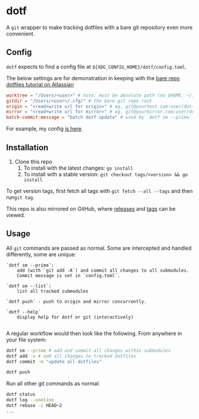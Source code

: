 # dotf

A `git` wrapper to make tracking dotfiles with a bare git repository even more
convenient.

## Config

`dotf` expects to find a config file at `${XDG_CONFIG_HOME}/dotf/config.toml`.

The below settings are for demonstration in keeping with the
[bare repo dotfiles tutorial on Atlassian](https://www.atlassian.com/git/tutorials/dotfiles)

```toml
worktree = "/Users/<user>" # note: must be absolute path (no $HOME, ~/, etc.. yet)
gitdir = "/Users/<user>/.cfg/" # the bare git repo root
origin = "<read+write url for origin>" # eg, git@yourhost.com:user/dotfiles
mirror = "<read+write url for mirror>" # eg, git@yourmirror.com:user/dotfiles
batch-commit-message = "batch dotf update" # used by `dotf sm --prime` for submodule commit message
```

For example, my config
[is here](https://git.sr.ht/~tjex/dotfiles/tree/mac/item/.config/dotf/config.toml).

## Installation

1. Clone this repo
   1. To install with the latest changes: `go install`
   2. To install with a stable version:
      `git checkout tags/<version> && go install`

To get version tags, first fetch all tags with `git fetch --all --tags` and then
run`git tag`.

This repo is also mirrored on GitHub, where
[releases](https://github.com/tjex/dotf/releases) and
[tags](https://github.com/tjex/dotf/tags) can be viewed.

## Usage

All `git` commands are passed as normal. Some are intercepted and handled
differently, some are unique:

```text
`dotf sm --prime`:
    add (with `git add -A`) and commit all changes to all submodules.
    Commit message is set in `config.toml`.

`dotf sm --list`:
    list all tracked submodules

`dotf push` - push to origin and mirror concurrently.

`dotf --help`
    display help for dotf or git (interactively)


```

A regular workflow would then look like the following. From anywhere in your
file system:

```bash
dotf sm --prime # add and commit all changes within submodules
dotf add -u # add all changes to tracked dotfiles
dotf commit -m "update all dotfiles"

dotf push
```

Run all other git commands as normal:

```bash
dotf status
dotf log --oneline
dotf rebase -i HEAD~2
...
```
